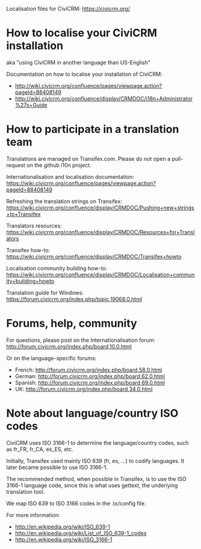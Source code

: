 Localisation files for CiviCRM: https://civicrm.org/

How to localise your CiviCRM installation
=========================================

aka "using CiviCRM in another language than US-English"

Documentation on how to localise your installation of CiviCRM:
* http://wiki.civicrm.org/confluence/pages/viewpage.action?pageId=88408149
* http://wiki.civicrm.org/confluence/display/CRMDOC/i18n+Administrator%27s+Guide

How to participate in a translation team
========================================

Translations are managed on Transifex.com. Please do not open a pull-request on the github l10n project.

Internationalisation and localisation documentation:  
https://wiki.civicrm.org/confluence/pages/viewpage.action?pageId=88408149

Refreshing the translation strings on Transifex:  
https://wiki.civicrm.org/confluence/display/CRMDOC/Pushing+new+strings+to+Transifex

Translators resources:  
https://wiki.civicrm.org/confluence/display/CRMDOC/Resources+for+Translators

Transifex how-to:  
https://wiki.civicrm.org/confluence/display/CRMDOC/Transifex+howto

Localisation community building how-to:  
https://wiki.civicrm.org/confluence/display/CRMDOC/Localisation+community+building+howto

Translation guide for Windows:  
https://forum.civicrm.org/index.php/topic,19068.0.html


Forums, help, community
=======================

For questions, please post on the Internationalisation forum:  
http://forum.civicrm.org/index.php/board,10.0.html

Or on the language-specific forums:
* French: http://forum.civicrm.org/index.php/board,58.0.html
* German: http://forum.civicrm.org/index.php/board,62.0.html
* Spanish: http://forum.civicrm.org/index.php/board,69.0.html
* UK: http://forum.civicrm.org/index.php/board,34.0.html


Note about language/country ISO codes
=====================================

CiviCRM uses ISO 3166-1 to determine the language/country codes,
such as fr_FR, fr_CA, es_ES, etc.

Initially, Transifex used mainly ISO 639 (fr, es, ...) to codify
languages. It later became possible to use ISO 3166-1.

The recommended method, when possible in Transifex, is to use the
ISO 3166-1 language code, since this is what uses gettext, the
underlying translation tool.

We map ISO 639 to ISO 3166 codes in the .tx/config file.

For more information:
* http://en.wikipedia.org/wiki/ISO_639-1
* http://en.wikipedia.org/wiki/List_of_ISO_639-1_codes
* http://en.wikipedia.org/wiki/ISO_3166-1
